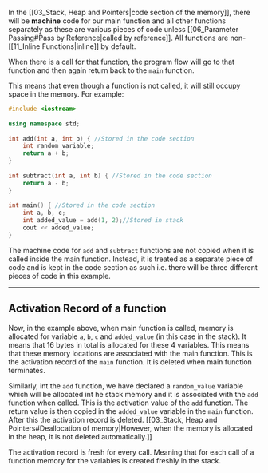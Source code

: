 In the [[03_Stack, Heap and Pointers|code section of the memory]], there will be **machine** code for our main function and all other functions separately as these are various pieces of code unless [[06_Parameter Passing#Pass by Reference|called by reference]]. All functions are non-[[11_Inline Functions|inline]] by default.

When there is a call for that function, the program flow will go to that function and then again return back to the `main` function. 

This means that even though a function is not called, it will still occupy space in the memory. For example:

```cpp
#include <iostream>  
  
using namespace std;  
  
int add(int a, int b) { //Stored in the code section  
	int random_variable;
    return a + b;  
}  
  
int subtract(int a, int b) { //Stored in the code section  
    return a - b;  
}  
  
int main() { //Stored in the code section 
	int a, b, c;
    int added_value = add(1, 2);//Stored in stack  
    cout << added_value;  
}
```

The machine code for `add` and `subtract` functions are not copied when it is called inside the main function. Instead, it is treated as a separate piece of code and is kept in the code section as such i.e. there will be three different pieces of code in this example. 

---
## Activation Record of a function

Now, in the example above, when main function is called, memory is allocated for variable  `a`, `b`, `c` and `added_value` (in this case in the stack). It means that 16 bytes in total is allocated for these 4 variables. This means that these memory locations are associated with the main function. This is the activation record of the `main` function. It is deleted when main function terminates. 

Similarly, int the `add` function, we have declared a `random_value` variable which will be allocated int he stack memory and it is associated with the `add` function when called. This is the activation value of the `add` function. The return value is then copied in the `added_value` variable in the `main` function. After this the activation record is deleted. [[03_Stack, Heap and Pointers#Deallocation of memory|However, when the memory is allocated in the heap, it is not deleted automatically.]]

The activation record is fresh for every call. Meaning that for each call of a function memory for the variables is created freshly in the stack.
